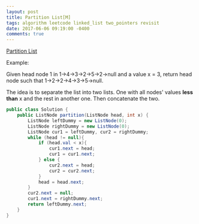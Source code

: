 ```yaml
---
layout: post
title: Partition List[M]
tags: algorithm leetcode linked_list two_pointers revisit
date: 2017-06-06 09:19:00 -0400
comments: true
---
```

<a href="https://leetcode.com/problems/partition-list/#/description" target="_blank">Partition List</a>

Example:

Given head node 1 in 1->4->3->2->5->2->null and a value x = 3, return head node such that 1->2->2->4->3->5->null.

The idea is to separate the list into two lists. One with all nodes' values **less than** x and the rest in another one. Then concatenate the two.

```java
public class Solution {
    public ListNode partition(ListNode head, int x) {
        ListNode leftDummy = new ListNode(0);
        ListNode rightDummy = new ListNode(0);
        ListNode cur1 = leftDummy, cur2 = rightDummy;
        while (head != null){
            if (head.val < x){
                cur1.next = head;
                cur1 = cur1.next;
            } else {
                cur2.next = head;
                cur2 = cur2.next;
            }
            head = head.next;
        }
        cur2.next = null;
        cur1.next = rightDummy.next;
        return leftDummy.next;
    }
}
```


